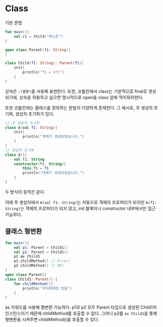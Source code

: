 # Class

기본 문법

```kotlin
fun main(){
    val c1 = Child("테스트")
}

open class Parent(f1: String){
}

class Child(f1: String): Parent(f1){
    init{
        println("f1 = $f1")
    }
}
```

상속은 `:(콜론)`을 사용해 표현한다.
또한, 코틀린에서 class는 기본적으로 final로 생성되기에, 상속을 허용하고 싶으면 명시적으로 open을 class 앞에 적어줘야한다.

또한 코틀린에는 클래스를 정의하는 문법이 다양하게 존재한다.
그 예시로, 주 생성자 초기화, 생성자 초기화가 있다.

```kotlin
// 주 생성자 초기화
class A(val f1: String){
	init{
		println("객체가 생성되었습니다.")
	}
}
// 생성자 초기화
class A(){
	val f1: String
	constructor(f1: String){
		this.f1 = f1
		println("객체가 생성되었습니다.")
	}
}
```

두 방식의 동작은 같다.

이때 주 생성자에서 `A(val f1: String)`는 자동으로 객체의 프로퍼티가 되지만 `A(f1: String)`는 객체의 프로퍼티가 되지 않고, init 블록이나 constructor 내부에서만 접근 가능하다.

## 클래스 형변환

```kotlin
fun main(){
	val p1: Parent = Child1()
    val p2: Parent = Child1()
    p2 as Child1
    p1.childMethod() // Error!
    p2.childMethod() // OK!
}
open class Parent{}
class Child1: Parent() {
    fun childMethod(){
        println("자식에게만 있음")
    }
}
```

as 키워드를 사용해 형변환 가능하다.
p1과 p2 모두 Parent 타입으로 생성된 Child1의 인스턴스이기 때문에 childMethod를 호출할 수 없다. 그러나 p2를 `as Child1`을 통해 형변환을 시켜주면 childMethod()를 호출할 수 있다.